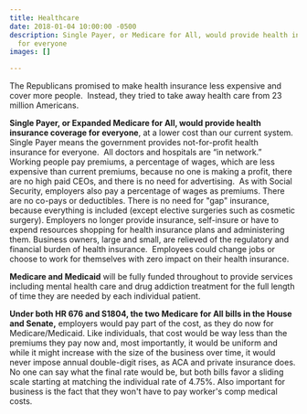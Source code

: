 ```yaml
---
title: Healthcare
date: 2018-01-04 10:00:00 -0500
description: Single Payer, or Medicare for All, would provide health insurance coverage
  for everyone
images: []

---
```

The Republicans promised to make health insurance less expensive and cover more people.  Instead, they tried to take away health care from 23 million Americans.

**Single Payer, or Expanded Medicare for All, would provide health insurance coverage for everyone**, at a lower cost than our current system.  Single Payer means the government provides not-for-profit health insurance for everyone.  All doctors and hospitals are “in network.”  Working people pay premiums, a percentage of wages, which are less expensive than current premiums, because no one is making a profit, there are no high paid CEOs, and there is no need for advertising.  As with Social Security, employers also pay a percentage of wages as premiums.  There are no co-pays or deductibles.  There is no need for "gap" insurance, because everything is included (except elective surgeries such as cosmetic surgery).  Employers no longer provide insurance, self-insure or have to expend resources shopping for health insurance plans and administering them.  Business owners, large and small, are relieved of the regulatory and financial burden of health insurance.  Employees could change jobs or choose to work for themselves with zero impact on their health insurance.

**Medicare and Medicaid** will be fully funded throughout to provide services including mental health care and drug addiction treatment for the full length of time they are needed by each individual patient.

**Under both HR 676 and S1804, the two Medicare for All bills in the House and Senate,** employers would pay part of the cost, as they do now for Medicare/Medicaid. Like individuals, that cost would be way less than the premiums they pay now and, most importantly, it would be uniform and while it might increase with the size of the business over time, it would never impose annual double-digit rises, as ACA and private insurance does. No one can say what the final rate would be, but both bills favor a sliding scale starting at matching the individual rate of 4.75%. Also important for business is the fact that they won't have to pay worker's comp medical costs.